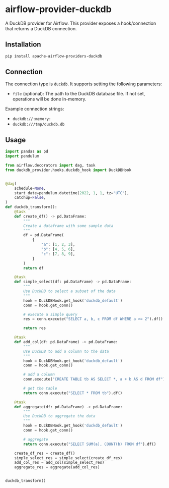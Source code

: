 # airflow-provider-duckdb

A DuckDB provider for Airflow. This provider exposes a hook/connection that returns a DuckDB connection.

## Installation

```bash
pip install apache-airflow-providers-duckdb
```

## Connection

The connection type is `duckdb`. It supports setting the following parameters:

- `file` (optional): The path to the DuckDB database file. If not set, operations will be done in-memory.

Example connection strings:

- `duckdb://:memory:`
- `duckdb:///tmp/duckdb.db`

## Usage

```python
import pandas as pd
import pendulum

from airflow.decorators import dag, task
from duckdb_provider.hooks.duckdb_hook import DuckDBHook


@dag(
    schedule=None,
    start_date=pendulum.datetime(2022, 1, 1, tz="UTC"),
    catchup=False,
)
def duckdb_transform():
    @task
    def create_df() -> pd.DataFrame:
        """
        Create a dataframe with some sample data
        """
        df = pd.DataFrame(
            {
                "a": [1, 2, 3],
                "b": [4, 5, 6],
                "c": [7, 8, 9],
            }
        )
        return df

    @task
    def simple_select(df: pd.DataFrame) -> pd.DataFrame:
        """
        Use DuckDB to select a subset of the data
        """
        hook = DuckDBHook.get_hook('duckdb_default')
        conn = hook.get_conn()

        # execute a simple query
        res = conn.execute("SELECT a, b, c FROM df WHERE a >= 2").df()

        return res

    @task
    def add_col(df: pd.DataFrame) -> pd.DataFrame:
        """
        Use DuckDB to add a column to the data
        """
        hook = DuckDBHook.get_hook('duckdb_default')
        conn = hook.get_conn()

        # add a column
        conn.execute("CREATE TABLE tb AS SELECT *, a + b AS d FROM df")

        # get the table
        return conn.execute("SELECT * FROM tb").df()

    @task
    def aggregate(df: pd.DataFrame) -> pd.DataFrame:
        """
        Use DuckDB to aggregate the data
        """
        hook = DuckDBHook.get_hook('duckdb_default')
        conn = hook.get_conn()

        # aggregate
        return conn.execute("SELECT SUM(a), COUNT(b) FROM df").df()

    create_df_res = create_df()
    simple_select_res = simple_select(create_df_res)
    add_col_res = add_col(simple_select_res)
    aggregate_res = aggregate(add_col_res)


duckdb_transform()
```
